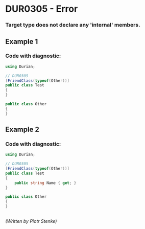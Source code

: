 # DUR0305 - Error
### Target type does not declare any 'internal' members.

## Example 1

### Code with diagnostic:
```csharp
using Durian;

// DUR0305
[FriendClass(typeof(Other))]
public class Test
{
}

public class Other
{
}

```

## Example  2

### Code with diagnostic:
```csharp
using Durian;

// DUR0305
[FriendClass(typeof(Other))]
public class Test
{
	public string Name { get; }
}

public class Other
{
}

```

##

*\(Written by Piotr Stenke\)*